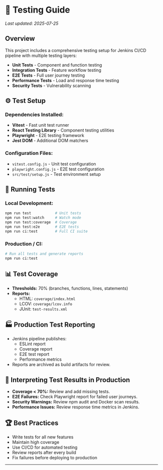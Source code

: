 # 🧪 Testing Guide

_Last updated: 2025-07-25_

## Overview

This project includes a comprehensive testing setup for Jenkins CI/CD pipeline with multiple testing layers:

- **Unit Tests** - Component and function testing
- **Integration Tests** - Feature workflow testing
- **E2E Tests** - Full user journey testing
- **Performance Tests** - Load and response time testing
- **Security Tests** - Vulnerability scanning

## ⚙️ Test Setup

### Dependencies Installed:
- **Vitest** - Fast unit test runner
- **React Testing Library** - Component testing utilities
- **Playwright** - E2E testing framework
- **Jest DOM** - Additional DOM matchers

### Configuration Files:
- `vitest.config.js` - Unit test configuration
- `playwright.config.js` - E2E test configuration
- `src/test/setup.js` - Test environment setup

## 🚀 Running Tests

### Local Development:
```bash
npm run test           # Unit tests
npm run test:watch     # Watch mode
npm run test:coverage  # Coverage
npm run test:e2e       # E2E tests
npm run ci:test        # Full CI suite
```

### Production / CI:
```bash
# Run all tests and generate reports
npm run ci:test
```

## 📊 Test Coverage
- **Thresholds:** 70% (branches, functions, lines, statements)
- **Reports:**
  - HTML: `coverage/index.html`
  - LCOV: `coverage/lcov.info`
  - JUnit: `test-results.xml`

## 🏭 Production Test Reporting
- Jenkins pipeline publishes:
  - ESLint report
  - Coverage report
  - E2E test report
  - Performance metrics
- Reports are archived as build artifacts for review.

## 🧐 Interpreting Test Results in Production
- **Coverage < 70%:** Review and add missing tests.
- **E2E Failures:** Check Playwright report for failed user journeys.
- **Security Warnings:** Review npm audit and Docker scan results.
- **Performance Issues:** Review response time metrics in Jenkins.

## 🏆 Best Practices
- Write tests for all new features
- Maintain high coverage
- Use CI/CD for automated testing
- Review reports after every build
- Fix failures before deploying to production

---
